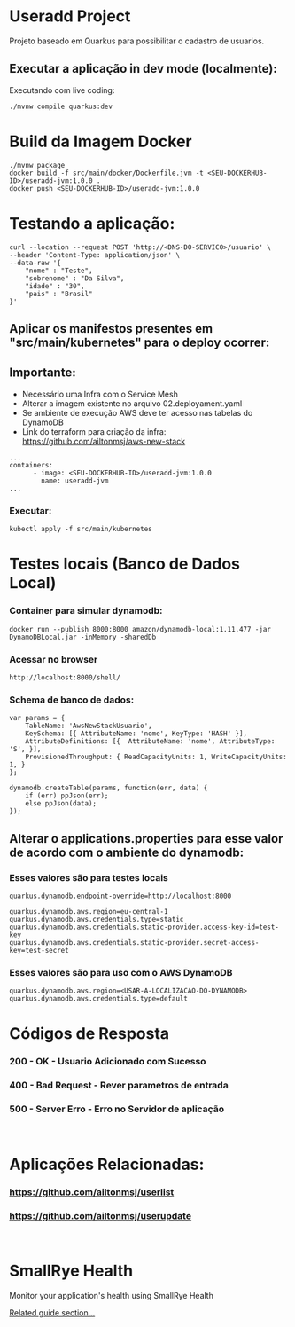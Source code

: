 # Useradd Project

Projeto baseado em Quarkus para possibilitar o cadastro de usuarios. 

## Executar a aplicação in dev mode (localmente):

Executando com live coding:
```shell script
./mvnw compile quarkus:dev
```

# Build da Imagem Docker
```
./mvnw package
docker build -f src/main/docker/Dockerfile.jvm -t <SEU-DOCKERHUB-ID>/useradd-jvm:1.0.0 .
docker push <SEU-DOCKERHUB-ID>/useradd-jvm:1.0.0
```


# Testando a aplicação:
```shell script
curl --location --request POST 'http://<DNS-DO-SERVICO>/usuario' \
--header 'Content-Type: application/json' \
--data-raw '{
    "nome" : "Teste",
    "sobrenome" : "Da Silva",
    "idade" : "30",
    "pais" : "Brasil"
}'
```

## Aplicar os manifestos presentes em "src/main/kubernetes" para o deploy ocorrer:
## Importante:
- Necessário uma Infra com o Service Mesh
- Alterar a imagem existente no arquivo 02.deployament.yaml
- Se ambiente de execução AWS deve ter acesso nas tabelas do DynamoDB
- Link do terraform para criação da infra: https://github.com/ailtonmsj/aws-new-stack
```
...
containers:
      - image: <SEU-DOCKERHUB-ID>/useradd-jvm:1.0.0
        name: useradd-jvm
...
```

### Executar:
```
kubectl apply -f src/main/kubernetes
```

# Testes locais (Banco de Dados Local)

### Container para simular dynamodb:
```
docker run --publish 8000:8000 amazon/dynamodb-local:1.11.477 -jar DynamoDBLocal.jar -inMemory -sharedDb
```

### Acessar no browser
```
http://localhost:8000/shell/
```


### Schema de banco de dados:
```
var params = {
    TableName: 'AwsNewStackUsuario',
    KeySchema: [{ AttributeName: 'nome', KeyType: 'HASH' }],
    AttributeDefinitions: [{  AttributeName: 'nome', AttributeType: 'S', }],
    ProvisionedThroughput: { ReadCapacityUnits: 1, WriteCapacityUnits: 1, }
};

dynamodb.createTable(params, function(err, data) {
    if (err) ppJson(err);
    else ppJson(data);
});
```

## Alterar o applications.properties para esse valor de acordo com o ambiente do dynamodb:

### Esses valores são para testes locais
```
quarkus.dynamodb.endpoint-override=http://localhost:8000

quarkus.dynamodb.aws.region=eu-central-1
quarkus.dynamodb.aws.credentials.type=static
quarkus.dynamodb.aws.credentials.static-provider.access-key-id=test-key
quarkus.dynamodb.aws.credentials.static-provider.secret-access-key=test-secret
```


### Esses valores são para uso com o AWS DynamoDB
```
quarkus.dynamodb.aws.region=<USAR-A-LOCALIZACAO-DO-DYNAMODB>
quarkus.dynamodb.aws.credentials.type=default
```

# Códigos de Resposta

### 200 - OK - Usuario Adicionado com Sucesso
### 400 - Bad Request - Rever parametros de entrada
### 500 - Server Erro - Erro no Servidor de aplicação

<br />

# Aplicações Relacionadas:

### https://github.com/ailtonmsj/userlist
### https://github.com/ailtonmsj/userupdate

<br />

# SmallRye Health

Monitor your application's health using SmallRye Health

[Related guide section...](https://quarkus.io/guides/smallrye-health)